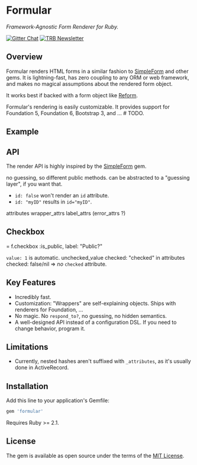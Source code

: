 # Formular

_Framework-Agnostic Form Renderer for Ruby._

[![Gitter Chat](https://badges.gitter.im/trailblazer/chat.svg)](https://gitter.im/trailblazer/chat)
[![TRB Newsletter](https://img.shields.io/badge/TRB-newsletter-lightgrey.svg)](http://trailblazer.to/newsletter/)


## Overview

Formular renders HTML forms in a similar fashion to [SimpleForm](https://github.com/plataformatec/simple_form) and other gems. It is lightning-fast, has zero coupling to any ORM or web framework, and makes no magical assumptions about the rendered form object.

It works best if backed with a form object like [Reform](https://github.com/apotonick/reform).

Formular's rendering is easily customizable. It provides support for Foundation 5, Foundation 6, Bootstrap 3, and ... # TODO.

## Example

## API

The render API is highly inspired by the [SimpleForm](https://github.com/plataformatec/simple_form) gem.

no guessing, so different public methods. can be abstracted to a "guessing layer", if you want that.

* `id: false` won't render an `id` attribute.
* `id: "myID"` results in `id="myID"`.

attributes
wrapper_attrs
label_attrs
(error_attrs ?)

## Checkbox

= f.checkbox :is_public, label: "Public?"

`value: 1` is automatic.
unchecked_value
checked: "checked" in attributes
checked: false/nil => *no* `checked` attribute.


## Key Features

* Incredibly fast.
* Customization: "Wrappers" are self-explaining objects. Ships with renderers for Foundation, ...
* No magic. No `respond_to?`, no guessing, no hidden semantics.
* A well-designed API instead of a configuration DSL. If you need to change behavior, program it.

## Limitations

* Currently, nested hashes aren't suffixed with `_attributes`, as it's usually done in ActiveRecord.

## Installation

Add this line to your application's Gemfile:

```ruby
gem 'formular'
```

Requires Ruby >= 2.1.



## License

The gem is available as open source under the terms of the [MIT License](http://opensource.org/licenses/MIT).

